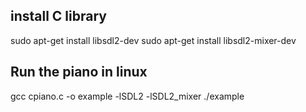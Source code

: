 ## install C library
sudo apt-get install libsdl2-dev
sudo apt-get install libsdl2-mixer-dev

## Run the piano in linux
gcc cpiano.c -o example -lSDL2 -lSDL2_mixer
./example
